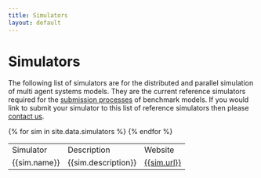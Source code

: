 ```yaml
---
title: Simulators
layout: default
---
```


# Simulators

The following list of simulators are for the distributed and parallel simulation of multi agent systems models. They are the current reference simulators required for the [submission processes](../submission/) of benchmark models. If you would link to submit your simulator to this list of reference simulators then please [contact us](../../contact/).

<table class="decoratedtable">
	<tr>
		<td>Simulator</td>
		<td>Description</td>
		<td>Website</td>
	</tr>
	{% for sim in site.data.simulators %}
	<tr>
		<td>{{sim.name}}</td>
		<td>{{sim.description}}</td>
		<td><a href="http://{{sim.url}}">{{sim.url}}</td>
	</tr>
	{% endfor %}
</table>
